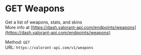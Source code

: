 <!-- This file is automatically generated! Do not edit it directly! See https://github.com/techchrism/valorant-api-docs/blob/trunk/contributing.md for more information. -->

# GET Weapons

Get a list of weapons, stats, and skins  
More info at [https://dash.valorant-api.com/endpoints/weapons](https://dash.valorant-api.com/endpoints/weapons)  


Method: `GET`  
URL: `https://valorant-api.com/v1/weapons`  
